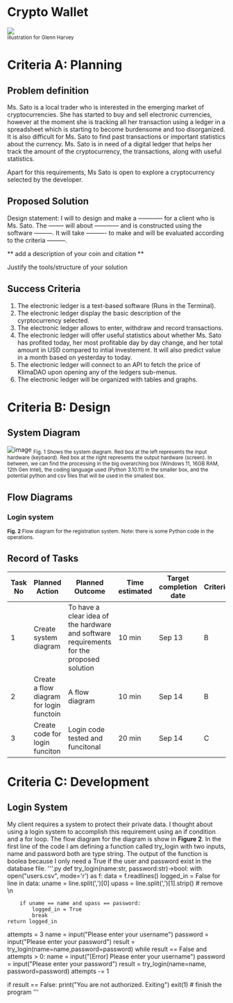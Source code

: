 # Crypto Wallet

![](22ROOSE-master768.gif)  
<sub>Illustration for Glenn Harvey</sub>

# Criteria A: Planning

## Problem definition

Ms. Sato is a local trader who is interested in the emerging market of cryptocurrencies. She has started to buy and sell electronic currencies, however at the moment she is tracking all her transaction using a ledger in a spreadsheet which is starting to become burdensome and too disorganized. It is also difficult for Ms. Sato to find past transactions or important statistics about the currency. Ms. Sato is in need of a digital ledger that helps her track the amount of the cryptocurrency, the transactions, along with useful statistics. 

Apart for this requirements, Ms Sato is open to explore a cryptocurrency selected by the developer.

## Proposed Solution

Design statement:
I will to design and make a ———— for a client who is Ms. Sato. The ——– will about ———— and is constructed using the software ———. It will take  ———- to make and will be evaluated according to the criteria ———.

** add a description of your coin and citation **

Justify the tools/structure of your solution

## Success Criteria
1. The electronic ledger is a text-based software (Runs in the Terminal).
2. The electronic ledger display the basic description of the cyrptocurrency selected.
3. The electronic ledger allows to enter, withdraw and record transactions.
4. The electronic ledger will offer useful statistics about whether Ms. Sato has profited today, her most profitable day by day change, and her total amount in USD compared to intial investement. It will also predict value in a month based on yesterday to today.
5. The electronic ledger will connect to an API to fetch the price of KlimaDAO upon opening any of the ledgers sub-menus.
6. The electronic ledger will be organized with tables and graphs.

# Criteria B: Design

## System Diagram
![image](https://github.com/Amine-Itani/Unit-1/assets/123438294/0c3a44a5-2766-4cff-a0c1-b9269334df81)
<sub>Fig. 1 Shows the system diagram. Red box at the left represents the input hardware (keybaord). Red box at the right represents the output hardware (screen). In between, we can find the processing in the big overarching box (Windows 11, 16GB RAM, 12th Gen Intel), the coding language used (Python 3.10.11) in the smaller box, and the potential python and csv files that will be used in the smallest box. 

## Flow Diagrams
### Login system

<sub>**Fig. 2** Flow diagram for the registration system. Note: there is some Python code in the operations.

## Record of Tasks
| Task No | Planned Action                           | Planned Outcome                                                                          | Time estimated | Target completion date | Criterion |
|---------|------------------------------------------|------------------------------------------------------------------------------------------|----------------|------------------------|-----------|
| 1       | Create system diagram                    | To have a clear idea of the hardware and software requirements for the proposed solution | 10 min         | Sep 13                 | B         |
| 2       | Create a flow diagram for login functoin | A flow diagram                                                                           | 10 min         | Sep 14                 | B         |
| 3       | Create code for login funciton           | Login code tested and funcitonal                                                         | 20 min         | Sep 14                 | C         |

# Criteria C: Development

## Login System
My client requires a system to protect their private data. I thought about using a login system to accomplish this requirement using an if condition and a for loop.
The flow diagram for the diagram is show in **Figure 2**. In the first line of the code I am defining a function called try_login with two inputs, name and password both are type string. 
The output of the function is boolea because I only need a True if the user and password exist in the database file.
'''.py
def try_login(name:str, password:str)->bool:
    with open("users.csv", mode='r') as f:
        data = f.readlines()
    logged_in = False
    for line in data:
        uname = line.split(',')[0]
        upass = line.split(',')[1].strip() # remove \n

        if uname == name and upass == password:
            logged_in = True
            break
    return logged_in

attempts = 3
name = input("Please enter your username")
password = input("Please enter your password")
result = try_login(name=name,password=password)
while result == False and attempts > 0:
    name = input("[Error] Please enter your username")
    password = input("Please enter your password")
    result = try_login(name=name, password=password)
    attempts -= 1

if result == False:
    print("You are not authorized. Exiting")
    exit(1) # finish the program
'''
